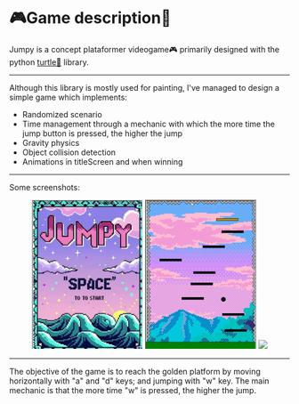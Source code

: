 # 🎮Game description🐢

Jumpy is a concept plataformer videogame🎮 primarily designed with the python [turtle🐢](https://docs.python.org/3/library/turtle.html) library.

---

Although this library is mostly used for painting, I've managed to design a simple game which implements:
- Randomized scenario
- Time management through a mechanic with which the more time the jump button is pressed, the higher the jump
- Gravity physics
- Object collision detection
- Animations in titleScreen and when winning

---
Some screenshots:
<div align="center">
  <img src="screenshots/titleScreen.jpg" width="200"/>
  <img src="screenshots/inGame.jpg" width="200"/>
  <img src="/screenshots/winnerScreen.jpg" width="200"/>
</div>

---

The objective of the game is to reach the golden platform by moving horizontally with "a" and "d" keys; and jumping with "w" key. The main mechanic is that the more time "w" is pressed, the higher the jump.
